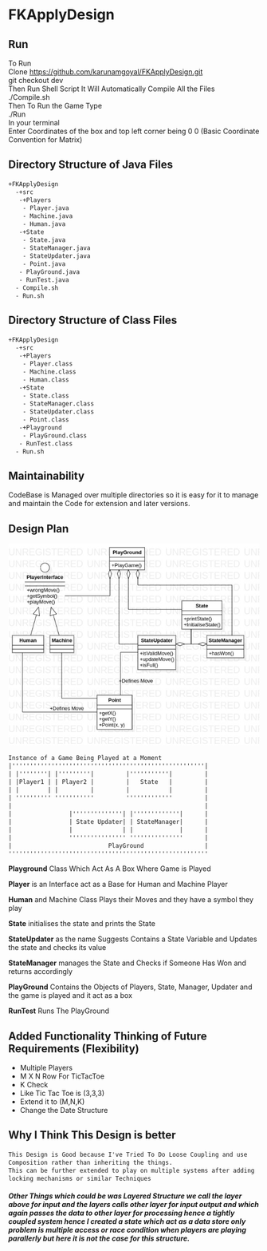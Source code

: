 # FKApplyDesign
Run
------
To Run <br>
Clone https://github.com/karunamgoyal/FKApplyDesign.git <br>
git checkout dev <br>
Then Run Shell Script It Will Automatically Compile All the Files <br>
./Compile.sh <br>
Then To Run the Game Type <br>
./Run <br>
In your terminal <br>
Enter Coordinates of the box and top left corner being 0 0 (Basic Coordinate Convention for Matrix)

Directory Structure of Java Files<br>
--------------------------------------
````
+FKApplyDesign
  -+src
   -+Players
    - Player.java
    - Machine.java
    - Human.java
   -+State
    - State.java
    - StateManager.java
    - StateUpdater.java
    - Point.java
   - PlayGround.java
   - RunTest.java
  - Compile.sh
  - Run.sh
````
Directory Structure of Class Files
-------------------------------------
````
+FKApplyDesign
  -+src
   -+Players
    - Player.class
    - Machine.class
    - Human.class
   -+State
    - State.class
    - StateManager.class
    - StateUpdater.class
    - Point.class
   -+Playground
    - PlayGround.class
   - RunTest.class
  - Run.sh
````
Maintainability 
--------
CodeBase is Managed over multiple directories so it is easy for it to manage and maintain the Code for extension and later versions.

Design Plan 
----------------------------------
![Class Diagram Rough Idea](https://raw.githubusercontent.com/karunamgoyal/DoGit/master/TicTacToe%20(1).jpg)

````
Instance of a Game Being Played at a Moment 
|''''''''''''''''''''''''''''''''''''''''''''''''''''''|
| |''''''''| |'''''''''|         |'''''''''''|         |
| |Player1 | | Player2 |         |   State   |         |
| |        | |         |         |           |         |
| '''''''''' '''''''''''         '''''''''''''         |
|                                                      |
|                |''''''''''''''| |'''''''''''''|      |
|                | State Updater| | StateManager|      |
|                |              | |             |      |
|                '''''''''''''''' '''''''''''''''      |
|                           PlayGround                 |
''''''''''''''''''''''''''''''''''''''''''''''''''''''''
````


**Playground** Class Which Act As A Box Where Game is Played<br>

**Player** is an Interface act as a Base for Human and Machine Player<br>

**Human** and Machine Class Plays their Moves and they have a symbol they play<br>

**State** initialises the state and prints the State<br>

**StateUpdater** as the name Suggests Contains a State Variable and Updates the state and checks its value<br>

**StateManager** manages the State and Checks if Someone Has Won and returns accordingly<br>

**PlayGround** Contains the Objects of Players, State, Manager, Updater and the game is played and it act as a box<br>

**RunTest** Runs The PlayGround

Added Functionality Thinking of Future Requirements (Flexibility)
-----------------
* Multiple Players
* M X N Row For TicTacToe
* K Check 
* Like Tic Tac Toe is (3,3,3)
* Extend it to (M,N,K)
* Change the Date Structure

Why I Think This Design is better
-----
````
This Design is Good because I've Tried To Do Loose Coupling and use Composition rather than inheriting the things.
This can be further extended to play on multiple systems after adding locking mechanisms or similar Techniques
````
##### Other Things which could be was Layered Structure we call the layer above for input and the layers calls other layer for input output and which again passes the data to other layer for processing hence a tightly coupled system hence I created a state which act as a data store only problem is multiple access or race condition when players are playing parallerly but here it is not the case for this structure.
